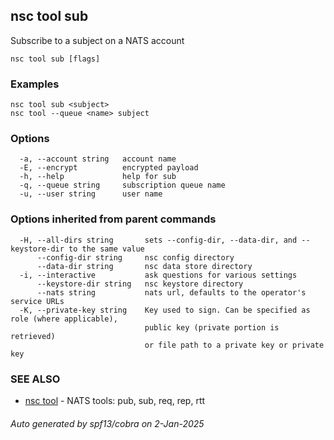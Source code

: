 ## nsc tool sub

Subscribe to a subject on a NATS account

```
nsc tool sub [flags]
```

### Examples

```
nsc tool sub <subject>
nsc tool --queue <name> subject
```

### Options

```
  -a, --account string   account name
  -E, --encrypt          encrypted payload
  -h, --help             help for sub
  -q, --queue string     subscription queue name
  -u, --user string      user name
```

### Options inherited from parent commands

```
  -H, --all-dirs string       sets --config-dir, --data-dir, and --keystore-dir to the same value
      --config-dir string     nsc config directory
      --data-dir string       nsc data store directory
  -i, --interactive           ask questions for various settings
      --keystore-dir string   nsc keystore directory
      --nats string           nats url, defaults to the operator's service URLs
  -K, --private-key string    Key used to sign. Can be specified as role (where applicable),
                              public key (private portion is retrieved)
                              or file path to a private key or private key 
```

### SEE ALSO

* [nsc tool](nsc_tool.md)	 - NATS tools: pub, sub, req, rep, rtt

###### Auto generated by spf13/cobra on 2-Jan-2025

